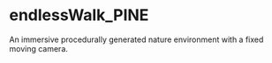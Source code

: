 # endlessWalk_PINE
 An immersive procedurally generated nature environment with a fixed moving camera.
